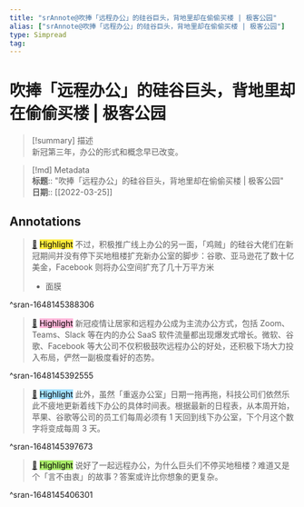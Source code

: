 ```yaml
---
title: "srAnnote@吹捧「远程办公」的硅谷巨头，背地里却在偷偷买楼 | 极客公园"
alias: ["srAnnote@吹捧「远程办公」的硅谷巨头，背地里却在偷偷买楼 | 极客公园"]
type: Simpread
tag: 
---
```


# 吹捧「远程办公」的硅谷巨头，背地里却在偷偷买楼 | 极客公园

> [!summary] 描述  
> 新冠第三年，办公的形式和概念早已改变。

> [!md] Metadata  
> **标题**:: "吹捧「远程办公」的硅谷巨头，背地里却在偷偷买楼 | 极客公园"  
> **日期**:: [[2022-03-25]]  

## Annotations

> [📌](<http://localhost:7026/reading/11#id=1648145388306>) <mark style="background-color: #ffeb3b">Highlight</mark> 
> 不过，积极推广线上办公的另一面，「鸡贼」的硅谷大佬们在新冠期间并没有停下买地租楼扩充新办公室的脚步：谷歌、亚马逊花了数十亿美金，Facebook 则将办公空间扩充了几十万平方米
> - 面膜

^sran-1648145388306


> [📌](<http://localhost:7026/reading/11#id=1648145392555>) <mark style="background-color: #ffb7da">Highlight</mark> 
> 新冠疫情让居家和远程办公成为主流办公方式，包括 Zoom、Teams、Slack 等在内的办公 SaaS 软件流量都出现爆发式增长。微软、谷歌、Facebook 等大公司不仅积极鼓吹远程办公的好处，还积极下场大力投入布局，俨然一副极度看好的态势。

^sran-1648145392555


> [📌](<http://localhost:7026/reading/11#id=1648145397673>) <mark style="background-color: #a1e0ff">Highlight</mark> 
> 此外，虽然「重返办公室」日期一拖再拖，科技公司们依然乐此不疲地更新着线下办公的具体时间表。根据最新的日程表，从本周开始，苹果、谷歌等公司的员工们每周必须有 1 天回到线下办公室，下个月这个数字将变成每周 3 天。

^sran-1648145397673


> [📌](<http://localhost:7026/reading/11#id=1648145406301>) <mark style="background-color: #a8ea68">Highlight</mark> 
> 说好了一起远程办公，为什么巨头们不停买地租楼？难道又是个「言不由衷」的故事？答案或许比你想象的更复杂。

^sran-1648145406301




